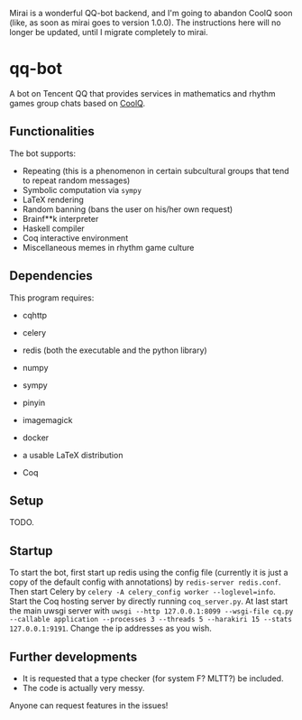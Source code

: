 Mirai is a wonderful QQ-bot backend, and I'm going to abandon CoolQ soon (like, as soon as mirai goes to version 1.0.0). The instructions here will no longer be updated, until I migrate completely to mirai.

# qq-bot
A bot on Tencent QQ that provides services in mathematics and rhythm games group chats based on [CoolQ](https://cqp.cc).

## Functionalities

The bot supports:
 - Repeating (this is a phenomenon in certain subcultural groups that tend to repeat random messages)
 - Symbolic computation via `sympy`
 - LaTeX rendering
 - Random banning (bans the user on his/her own request)
 - Brainf**k interpreter
 - Haskell compiler
 - Coq interactive environment
 - Miscellaneous memes in rhythm game culture

## Dependencies

This program requires:
 - cqhttp
 - celery
 - redis (both the executable and the python library)
 - numpy
 - sympy
 - pinyin
 - imagemagick

 - docker
 - a usable LaTeX distribution
 - Coq

## Setup

TODO.

## Startup

To start the bot, first start up redis using the config file (currently it is just a copy of the default config with annotations) by `redis-server redis.conf`. Then start Celery by `celery -A celery_config worker --loglevel=info`. Start the Coq hosting server by directly running `coq_server.py`. At last start the main uwsgi server with `uwsgi --http 127.0.0.1:8099 --wsgi-file cq.py --callable application --processes 3 --threads 5 --harakiri 15 --stats 127.0.0.1:9191`.
Change the ip addresses as you wish.

## Further developments

 - It is requested that a type checker (for system F? MLTT?) be included.
 - The code is actually very messy.

Anyone can request features in the issues!
